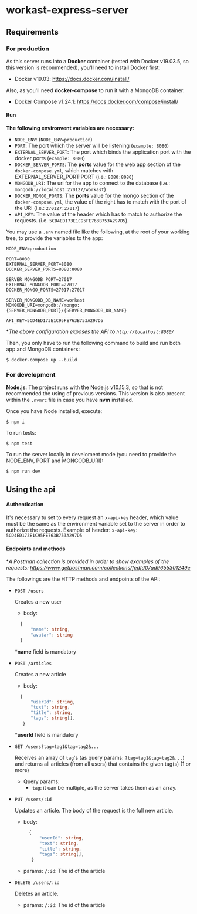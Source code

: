 # workast-express-server

## Requirements

### For production

As this server runs into a **Docker** container (tested with Docker v19.03.5, so this version is recommended), you'll need to install Docker first:

- Docker v19.03: https://docs.docker.com/install/

Also, as you'll need **docker-compose** to run it with a MongoDB container:

- Docker Compose v1.24.1: https://docs.docker.com/compose/install/

#### Run

**The following environvent variables are necessary:**

- `NODE_ENV`: (`NODE_ENV=production`) 
- `PORT`: The port which the server will be listening (`example: 8080`)
- `EXTERNAL_SERVER_PORT`: The port which binds the application port with the docker ports (`example: 8080`)
- `DOCKER_SERVER_PORTS`: The **ports** value for the web app section of the `docker-compose.yml`, which matches with EXTERNAL_SERVER_PORT:PORT (i.e.: `8080:8080`) 
- `MONGODB_URI`: The uri for the app to connect to the database (i.e.: `mongodb://localhost:270127/workast`)
- `DOCKER_MONGO_PORTS`: The **ports** value for the mongo section of the `docker-compose.yml`, the value of the right has to match with the port of the URI (i.e.: `270127:27017`)
- `API_KEY`: The value of the header which has to match to authorize the requests. (i.e. `5CD4ED173E1C95FE763B753A297D5`).

You may use a `.env` named file like the following, at the root of your working tree, to provide the variables to the app:

```dotenv
NODE_ENV=production

PORT=8080
EXTERNAL_SERVER_PORT=8080
DOCKER_SERVER_PORTS=8080:8080

SERVER_MONGODB_PORT=27017
EXTERNAL_MONGODB_PORT=27017
DOCKER_MONGO_PORTS=27017:27017

SERVER_MONGODB_DB_NAME=workast
MONGODB_URI=mongodb://mongo:{SERVER_MONGODB_PORT}/{SERVER_MONGODB_DB_NAME}

API_KEY=5CD4ED173E1C95FE763B753A297D5
```

**The above configuration exposes the API to `http://localhost:8080/`*

Then, you only have to run the following command to build and run both app and MongoDB containers:
```
$ docker-compose up --build
```

### For development

**Node.js**: The project runs with the Node.js v10.15.3, so that is not recommended the using of previous versions.
This version is also present within the `.nvmrc` file in case you have **nvm** installed.

Once you have Node installed, execute:

```
$ npm i
```


To run tests:

```
$ npm test
```

To run the server locally in develoment mode (you need to provide the NODE_ENV, PORT and MONGODB_URI):

```
$ npm run dev
```

## Using the api

#### Authentication

It's necessary tu set to every request an `x-api-key` header, which value must be the same as the environment variable set to the server in order to authorize the requests.
Example of header: `x-api-key: 5CD4ED173E1C95FE763B753A297D5` 

#### Endpoints and methods

**A Postman collection is provided in order to show examples of the requests: https://www.getpostman.com/collections/fedfd07ad9655301249e*

The followings are the HTTP methods and endpoints of the API:

- `POST /users`

  Creates a new user

  - body:
  ```typescript
    {
        "name": string,
        "avatar": string
    }
  ```
  ***name** field is mandatory

- `POST /articles`

  Creates a new article

  - body:
  ```typescript
    {
        "userId": string,
        "text": string,
        "title": string,
        "tags": string[],
     }
  ```
  ***userId** field is mandatory

- `GET /users?tag=tag1&tag=tag2&...`
    
    Receives an array of `tag`'s (as query params: `?tag=tag1&tag=tag2&...`) and returns all articles (from all users) that contains the given tag(s) (1 or more)

    - Query params:
        - `tag`: it can be multiple, as the server takes them as an array.
- `PUT /users/:id`

  Updates an article. The body of the request is the full new article.
  
  - body:
    ```typescript
      {
          "userId": string,
          "text": string,
          "title": string,
          "tags": string[],
       }
    ```
  - params: `/:id`: The id of the article

- `DELETE /users/:id`

  Deletes an article. 
  - params: `/:id`: The id of the article



